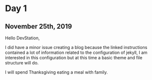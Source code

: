 # Day 1

## November 25th, 2019

Hello DevStation,

I did have a minor issue creating a blog because the linked instructions contained a lot of information related to the configuration of jekyll, I am interested in this configuration but at this time a basic theme and file structure will do. 

I will spend Thanksgiving eating a meal with family. 